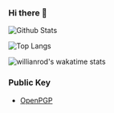 ### Hi there 👋

<!--
Eturial/Eturial** is a ✨ _special_ ✨ repository because its `README.md` (this file) appears on your GitHub profile.

Here are some ideas to get you started:

- 🔭 I’m currently working on ...
- 🌱 I’m currently learning ...
- 👯 I’m looking to collaborate on ...
- 🤔 I’m looking for help with ...
- 💬 Ask me about ...
- 📫 How to reach me: ...
- 😄 Pronouns: ...
- ⚡ Fun fact: ...
-->


![Github Stats](https://github-readme-stats.vercel.app/api?username=Eturial&show_icons=true&theme=synthwave&count_private=true)

![Top Langs](https://github-readme-stats.vercel.app/api/top-langs/?username=Eturial&layout=compact&hide=html,javascript,css)

![willianrod's wakatime stats](https://github-readme-stats.vercel.app/api/wakatime?username=Eturial)



### Public Key

  - [OpenPGP](https://github.com/Eturial/Eturial/blob/master/pgp_public_key)




